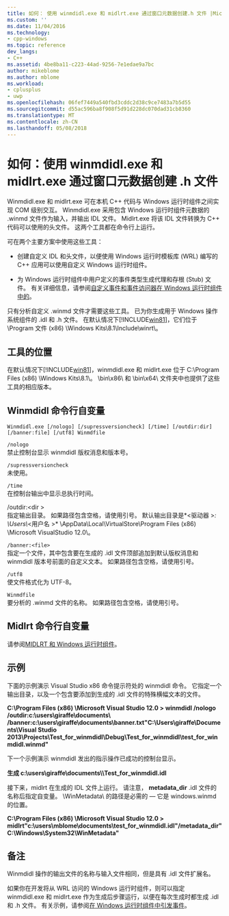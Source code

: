 ```yaml
---
title: 如何： 使用 winmdidl.exe 和 midlrt.exe 通过窗口元数据创建.h 文件 |Microsoft 文档
ms.custom: ''
ms.date: 11/04/2016
ms.technology:
- cpp-windows
ms.topic: reference
dev_langs:
- C++
ms.assetid: 4be8ba11-c223-44ad-9256-7e1edae9a7bc
author: mikeblome
ms.author: mblome
ms.workload:
- cplusplus
- uwp
ms.openlocfilehash: 06fef7449a540fbd3cddc2d38c9ce7483a7b5d55
ms.sourcegitcommit: d55ac596ba8f908f5d91d228dc070dad31cb8360
ms.translationtype: MT
ms.contentlocale: zh-CN
ms.lasthandoff: 05/08/2018
---
```

# <a name="how-to-use-winmdidlexe-and-midlrtexe-to-create-h-files-from-windows-metadata"></a>如何：使用 winmdidl.exe 和 midlrt.exe 通过窗口元数据创建 .h 文件
Winmdidl.exe 和 midlrt.exe 可在本机 C++ 代码与 Windows 运行时组件之间实现 COM 级别交互。 Winmdidl.exe 采用包含 Windows 运行时组件元数据的 .winmd 文件作为输入，并输出 IDL 文件。 Midlrt.exe 将该 IDL 文件转换为 C++ 代码可以使用的头文件。 这两个工具都在命令行上运行。  
  
 可在两个主要方案中使用这些工具：  
  
-   创建自定义 IDL 和头文件，以便使用 Windows 运行时模板库 (WRL) 编写的 C++ 应用可以使用自定义 Windows 运行时组件。  
  
-   为 Windows 运行时组件中用户定义的事件类型生成代理和存根 (Stub) 文件。 有关详细信息，请参阅[自定义事件和事件访问器在 Windows 运行时组件中的](/uwp/winrt-components/custom-events-and-event-accessors-in-windows-runtime-components)。  
  
 只有分析自定义 .winmd 文件才需要这些工具。 已为你生成用于 Windows 操作系统组件的 .idl 和 .h 文件。 在默认情况下[!INCLUDE[win81](../misc/includes/win81_md.md)]，它们位于 \Program 文件 (x86) \Windows Kits\8.1\Include\winrt\\。  
  
## <a name="location-of-the-tools"></a>工具的位置  
 在默认情况下[!INCLUDE[win81](../misc/includes/win81_md.md)]，winmdidl.exe 和 midlrt.exe 位于 C:\Program Files (x86) \Windows Kits\8.1\\。 \bin\x86\ 和 \bin\x64\ 文件夹中也提供了这些工具的相应版本。  
  
## <a name="winmdidl-command-line-arguments"></a>Winmdidl 命令行自变量  
  
```  
Winmdidl.exe [/nologo] [/supressversioncheck] [/time] [/outdir:dir] [/banner:file] [/utf8] Winmdfile  
```  
  
 `/nologo`  
 禁止控制台显示 winmdidl 版权消息和版本号。  
  
 `/supressversioncheck`  
 未使用。  
  
 `/time`  
 在控制台输出中显示总执行时间。  
  
 /outdir:\<dir >  
 指定输出目录。 如果路径包含空格，请使用引号。 默认输出目录是*\<驱动器 >*: \Users\\*\<用户名 >* \AppData\Local\VirtualStore\Program Files (x86) \Microsoft VisualStudio 12.0\\。  
  
 `/banner:<file>`  
 指定一个文件，其中包含要在生成的 .idl 文件顶部追加到默认版权消息和 winmdidl 版本号前面的自定义文本。 如果路径包含空格，请使用引号。  
  
 `/utf8`  
 使文件格式化为 UTF-8。  
  
 `Winmdfile`  
 要分析的 .winmd 文件的名称。 如果路径包含空格，请使用引号。  
  
## <a name="midlrt-command-line-arguments"></a>Midlrt 命令行自变量  
 请参阅[MIDLRT 和 Windows 运行时组件](http://msdn.microsoft.com/library/windows/desktop/hh869900\(v=vs.85\).aspx)。  
  
## <a name="examples"></a>示例  
 下面的示例演示 Visual Studio x86 命令提示符处的 winmdidl 命令。 它指定一个输出目录，以及一个包含要添加到生成的 .idl 文件的特殊横幅文本的文件。  
  
 **C:\Program Files (x86) \Microsoft Visual Studio 12.0 > winmdidl /nologo /outdir:c:\users\giraffe\documents\ /banner:c:\users\giraffe\documents\banner.txt"C:\Users\giraffe\Documents\Visual Studio 2013\Projects\Test_for_winmdidl\Debug\Test_for_winmdidl\test_for_winmdidl.winmd"**  
  
 下一个示例演示 winmdidl 发出的指示操作已成功的控制台显示。  
  
 **生成 c:\users\giraffe\documents\\\Test_for_winmdidl.idl**  
  
 接下来，midlrt 在生成的 IDL 文件上运行。 请注意， **metadata_dir** .idl 文件的名称后指定自变量。 \WinMetadata\ 的路径是必需的 — 它是 windows.winmd 的位置。  
  
 **C:\Program Files (x86) \Microsoft Visual Studio 12.0 > midlrt"c:\users\mblome\documents\test_for_winmdidl.idl"/metadata_dir"C:\Windows\System32\WinMetadata"**  
  
## <a name="remarks"></a>备注  
 Winmdidl 操作的输出文件的名称与输入文件相同，但是具有 .idl 文件扩展名。  
  
 如果你在开发将从 WRL 访问的 Windows 运行时组件，则可以指定 winmdidl.exe 和 midlrt.exe 作为生成后步骤运行，以便在每次生成时都生成 .idl 和 .h 文件。 有关示例，请参阅[在 Windows 运行时组件中引发事件](/uwp/winrt-components/raising-events-in-windows-runtime-components)。